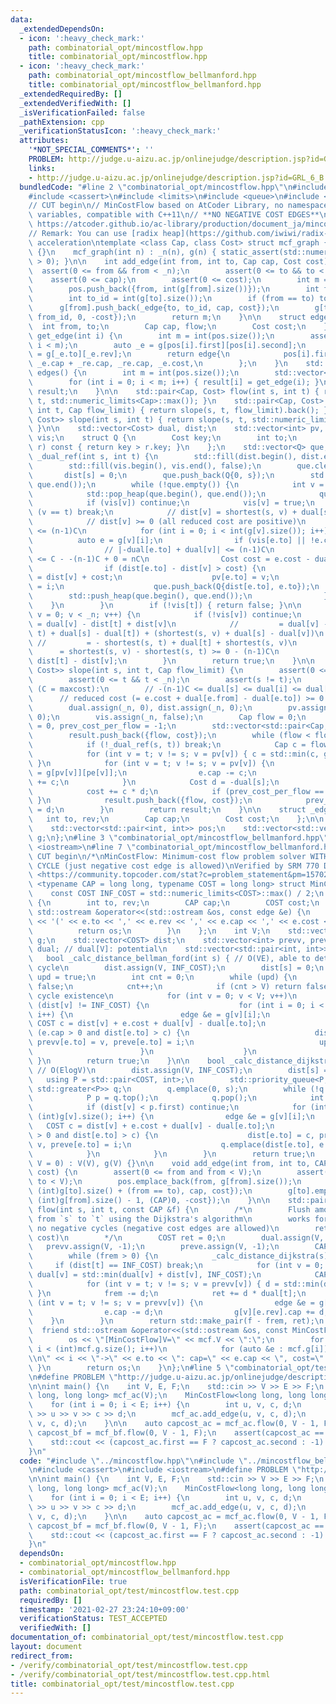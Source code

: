 ```yaml
---
data:
  _extendedDependsOn:
  - icon: ':heavy_check_mark:'
    path: combinatorial_opt/mincostflow.hpp
    title: combinatorial_opt/mincostflow.hpp
  - icon: ':heavy_check_mark:'
    path: combinatorial_opt/mincostflow_bellmanford.hpp
    title: combinatorial_opt/mincostflow_bellmanford.hpp
  _extendedRequiredBy: []
  _extendedVerifiedWith: []
  _isVerificationFailed: false
  _pathExtension: cpp
  _verificationStatusIcon: ':heavy_check_mark:'
  attributes:
    '*NOT_SPECIAL_COMMENTS*': ''
    PROBLEM: http://judge.u-aizu.ac.jp/onlinejudge/description.jsp?id=GRL_6_B
    links:
    - http://judge.u-aizu.ac.jp/onlinejudge/description.jsp?id=GRL_6_B
  bundledCode: "#line 2 \"combinatorial_opt/mincostflow.hpp\"\n#include <algorithm>\n\
    #include <cassert>\n#include <limits>\n#include <queue>\n#include <vector>\n\n\
    // CUT begin\n// MinCostFlow based on AtCoder Library, no namespace, no private\
    \ variables, compatible with C++11\n// **NO NEGATIVE COST EDGES**\n// Reference:\
    \ https://atcoder.github.io/ac-library/production/document_ja/mincostflow.html\n\
    // Remark: You can use [radix heap](https://github.com/iwiwi/radix-heap) for Dijkstra\
    \ acceleration\ntemplate <class Cap, class Cost> struct mcf_graph {\n    mcf_graph()\
    \ {}\n    mcf_graph(int n) : _n(n), g(n) { static_assert(std::numeric_limits<Cap>::max()\
    \ > 0); }\n\n    int add_edge(int from, int to, Cap cap, Cost cost) {\n      \
    \  assert(0 <= from && from < _n);\n        assert(0 <= to && to < _n);\n    \
    \    assert(0 <= cap);\n        assert(0 <= cost);\n        int m = int(pos.size());\n\
    \        pos.push_back({from, int(g[from].size())});\n        int from_id = int(g[from].size());\n\
    \        int to_id = int(g[to].size());\n        if (from == to) to_id++;\n  \
    \      g[from].push_back(_edge{to, to_id, cap, cost});\n        g[to].push_back(_edge{from,\
    \ from_id, 0, -cost});\n        return m;\n    }\n\n    struct edge {\n      \
    \  int from, to;\n        Cap cap, flow;\n        Cost cost;\n    };\n\n    edge\
    \ get_edge(int i) {\n        int m = int(pos.size());\n        assert(0 <= i &&\
    \ i < m);\n        auto _e = g[pos[i].first][pos[i].second];\n        auto _re\
    \ = g[_e.to][_e.rev];\n        return edge{\n            pos[i].first, _e.to,\
    \ _e.cap + _re.cap, _re.cap, _e.cost,\n        };\n    }\n    std::vector<edge>\
    \ edges() {\n        int m = int(pos.size());\n        std::vector<edge> result(m);\n\
    \        for (int i = 0; i < m; i++) { result[i] = get_edge(i); }\n        return\
    \ result;\n    }\n\n    std::pair<Cap, Cost> flow(int s, int t) { return flow(s,\
    \ t, std::numeric_limits<Cap>::max()); }\n    std::pair<Cap, Cost> flow(int s,\
    \ int t, Cap flow_limit) { return slope(s, t, flow_limit).back(); }\n    std::vector<std::pair<Cap,\
    \ Cost>> slope(int s, int t) { return slope(s, t, std::numeric_limits<Cap>::max());\
    \ }\n\n    std::vector<Cost> dual, dist;\n    std::vector<int> pv, pe;\n    std::vector<bool>\
    \ vis;\n    struct Q {\n        Cost key;\n        int to;\n        bool operator<(Q\
    \ r) const { return key > r.key; }\n    };\n    std::vector<Q> que;\n    bool\
    \ _dual_ref(int s, int t) {\n        std::fill(dist.begin(), dist.end(), std::numeric_limits<Cost>::max());\n\
    \        std::fill(vis.begin(), vis.end(), false);\n        que.clear();\n\n \
    \       dist[s] = 0;\n        que.push_back(Q{0, s});\n        std::push_heap(que.begin(),\
    \ que.end());\n        while (!que.empty()) {\n            int v = que.front().to;\n\
    \            std::pop_heap(que.begin(), que.end());\n            que.pop_back();\n\
    \            if (vis[v]) continue;\n            vis[v] = true;\n            if\
    \ (v == t) break;\n            // dist[v] = shortest(s, v) + dual[s] - dual[v]\n\
    \            // dist[v] >= 0 (all reduced cost are positive)\n            // dist[v]\
    \ <= (n-1)C\n            for (int i = 0; i < int(g[v].size()); i++) {\n      \
    \          auto e = g[v][i];\n                if (vis[e.to] || !e.cap) continue;\n\
    \                // |-dual[e.to] + dual[v]| <= (n-1)C\n                // cost\
    \ <= C - -(n-1)C + 0 = nC\n                Cost cost = e.cost - dual[e.to] + dual[v];\n\
    \                if (dist[e.to] - dist[v] > cost) {\n                    dist[e.to]\
    \ = dist[v] + cost;\n                    pv[e.to] = v;\n                    pe[e.to]\
    \ = i;\n                    que.push_back(Q{dist[e.to], e.to});\n            \
    \        std::push_heap(que.begin(), que.end());\n                }\n        \
    \    }\n        }\n        if (!vis[t]) { return false; }\n\n        for (int\
    \ v = 0; v < _n; v++) {\n            if (!vis[v]) continue;\n            // dual[v]\
    \ = dual[v] - dist[t] + dist[v]\n            //         = dual[v] - (shortest(s,\
    \ t) + dual[s] - dual[t]) + (shortest(s, v) + dual[s] - dual[v])\n           \
    \ //         = - shortest(s, t) + dual[t] + shortest(s, v)\n            //   \
    \      = shortest(s, v) - shortest(s, t) >= 0 - (n-1)C\n            dual[v] -=\
    \ dist[t] - dist[v];\n        }\n        return true;\n    }\n\n    std::vector<std::pair<Cap,\
    \ Cost>> slope(int s, int t, Cap flow_limit) {\n        assert(0 <= s && s < _n);\n\
    \        assert(0 <= t && t < _n);\n        assert(s != t);\n        // variants\
    \ (C = maxcost):\n        // -(n-1)C <= dual[s] <= dual[i] <= dual[t] = 0\n  \
    \      // reduced cost (= e.cost + dual[e.from] - dual[e.to]) >= 0 for all edge\n\
    \        dual.assign(_n, 0), dist.assign(_n, 0);\n        pv.assign(_n, 0), pe.assign(_n,\
    \ 0);\n        vis.assign(_n, false);\n        Cap flow = 0;\n        Cost cost\
    \ = 0, prev_cost_per_flow = -1;\n        std::vector<std::pair<Cap, Cost>> result;\n\
    \        result.push_back({flow, cost});\n        while (flow < flow_limit) {\n\
    \            if (!_dual_ref(s, t)) break;\n            Cap c = flow_limit - flow;\n\
    \            for (int v = t; v != s; v = pv[v]) { c = std::min(c, g[pv[v]][pe[v]].cap);\
    \ }\n            for (int v = t; v != s; v = pv[v]) {\n                auto& e\
    \ = g[pv[v]][pe[v]];\n                e.cap -= c;\n                g[v][e.rev].cap\
    \ += c;\n            }\n            Cost d = -dual[s];\n            flow += c;\n\
    \            cost += c * d;\n            if (prev_cost_per_flow == d) { result.pop_back();\
    \ }\n            result.push_back({flow, cost});\n            prev_cost_per_flow\
    \ = d;\n        }\n        return result;\n    }\n\n    struct _edge {\n     \
    \   int to, rev;\n        Cap cap;\n        Cost cost;\n    };\n\n    int _n;\n\
    \    std::vector<std::pair<int, int>> pos;\n    std::vector<std::vector<_edge>>\
    \ g;\n};\n#line 3 \"combinatorial_opt/mincostflow_bellmanford.hpp\"\n#include\
    \ <iostream>\n#line 7 \"combinatorial_opt/mincostflow_bellmanford.hpp\"\n\n//\
    \ CUT begin\n/*\nMinCostFlow: Minimum-cost flow problem solver WITH NO NEGATIVE\
    \ CYCLE (just negative cost edge is allowed)\nVerified by SRM 770 Div1 Medium\
    \ <https://community.topcoder.com/stat?c=problem_statement&pm=15702>\n*/\ntemplate\
    \ <typename CAP = long long, typename COST = long long> struct MinCostFlow {\n\
    \    const COST INF_COST = std::numeric_limits<COST>::max() / 2;\n    struct edge\
    \ {\n        int to, rev;\n        CAP cap;\n        COST cost;\n        friend\
    \ std::ostream &operator<<(std::ostream &os, const edge &e) {\n            os\
    \ << '(' << e.to << ',' << e.rev << ',' << e.cap << ',' << e.cost << ')';\n  \
    \          return os;\n        }\n    };\n    int V;\n    std::vector<std::vector<edge>>\
    \ g;\n    std::vector<COST> dist;\n    std::vector<int> prevv, preve;\n    std::vector<COST>\
    \ dual; // dual[V]: potential\n    std::vector<std::pair<int, int>> pos;\n\n \
    \   bool _calc_distance_bellman_ford(int s) { // O(VE), able to detect negative\
    \ cycle\n        dist.assign(V, INF_COST);\n        dist[s] = 0;\n        bool\
    \ upd = true;\n        int cnt = 0;\n        while (upd) {\n            upd =\
    \ false;\n            cnt++;\n            if (cnt > V) return false; // Negative\
    \ cycle existence\n            for (int v = 0; v < V; v++)\n                if\
    \ (dist[v] != INF_COST) {\n                    for (int i = 0; i < (int)g[v].size();\
    \ i++) {\n                        edge &e = g[v][i];\n                       \
    \ COST c = dist[v] + e.cost + dual[v] - dual[e.to];\n                        if\
    \ (e.cap > 0 and dist[e.to] > c) {\n                            dist[e.to] = c,\
    \ prevv[e.to] = v, preve[e.to] = i;\n                            upd = true;\n\
    \                        }\n                    }\n                }\n       \
    \ }\n        return true;\n    }\n\n    bool _calc_distance_dijkstra(int s) {\
    \ // O(ElogV)\n        dist.assign(V, INF_COST);\n        dist[s] = 0;\n     \
    \   using P = std::pair<COST, int>;\n        std::priority_queue<P, std::vector<P>,\
    \ std::greater<P>> q;\n        q.emplace(0, s);\n        while (!q.empty()) {\n\
    \            P p = q.top();\n            q.pop();\n            int v = p.second;\n\
    \            if (dist[v] < p.first) continue;\n            for (int i = 0; i <\
    \ (int)g[v].size(); i++) {\n                edge &e = g[v][i];\n             \
    \   COST c = dist[v] + e.cost + dual[v] - dual[e.to];\n                if (e.cap\
    \ > 0 and dist[e.to] > c) {\n                    dist[e.to] = c, prevv[e.to] =\
    \ v, preve[e.to] = i;\n                    q.emplace(dist[e.to], e.to);\n    \
    \            }\n            }\n        }\n        return true;\n    }\n\n    MinCostFlow(int\
    \ V = 0) : V(V), g(V) {}\n\n    void add_edge(int from, int to, CAP cap, COST\
    \ cost) {\n        assert(0 <= from and from < V);\n        assert(0 <= to and\
    \ to < V);\n        pos.emplace_back(from, g[from].size());\n        g[from].emplace_back(edge{to,\
    \ (int)g[to].size() + (from == to), cap, cost});\n        g[to].emplace_back(edge{from,\
    \ (int)g[from].size() - 1, (CAP)0, -cost});\n    }\n\n    std::pair<CAP, COST>\
    \ flow(int s, int t, const CAP &f) {\n        /*\n        Flush amount of `f`\
    \ from `s` to `t` using the Dijkstra's algorithm\n        works for graph with\
    \ no negative cycles (negative cost edges are allowed)\n        retval: (flow,\
    \ cost)\n        */\n        COST ret = 0;\n        dual.assign(V, 0);\n     \
    \   prevv.assign(V, -1);\n        preve.assign(V, -1);\n        CAP frem = f;\n\
    \        while (frem > 0) {\n            _calc_distance_dijkstra(s);\n       \
    \     if (dist[t] == INF_COST) break;\n            for (int v = 0; v < V; v++)\
    \ dual[v] = std::min(dual[v] + dist[v], INF_COST);\n            CAP d = frem;\n\
    \            for (int v = t; v != s; v = prevv[v]) { d = std::min(d, g[prevv[v]][preve[v]].cap);\
    \ }\n            frem -= d;\n            ret += d * dual[t];\n            for\
    \ (int v = t; v != s; v = prevv[v]) {\n                edge &e = g[prevv[v]][preve[v]];\n\
    \                e.cap -= d;\n                g[v][e.rev].cap += d;\n        \
    \    }\n        }\n        return std::make_pair(f - frem, ret);\n    }\n\n  \
    \  friend std::ostream &operator<<(std::ostream &os, const MinCostFlow &mcf) {\n\
    \        os << \"[MinCostFlow]V=\" << mcf.V << \":\";\n        for (int i = 0;\
    \ i < (int)mcf.g.size(); i++)\n            for (auto &e : mcf.g[i]) { os << \"\
    \\n\" << i << \"->\" << e.to << \": cap=\" << e.cap << \", cost=\" << e.cost;\
    \ }\n        return os;\n    }\n};\n#line 5 \"combinatorial_opt/test/mincostflow.test.cpp\"\
    \n#define PROBLEM \"http://judge.u-aizu.ac.jp/onlinejudge/description.jsp?id=GRL_6_B\"\
    \n\nint main() {\n    int V, E, F;\n    std::cin >> V >> E >> F;\n    mcf_graph<long\
    \ long, long long> mcf_ac(V);\n    MinCostFlow<long long, long long> mcf_bf(V);\n\
    \    for (int i = 0; i < E; i++) {\n        int u, v, c, d;\n        std::cin\
    \ >> u >> v >> c >> d;\n        mcf_ac.add_edge(u, v, c, d);\n        mcf_bf.add_edge(u,\
    \ v, c, d);\n    }\n\n    auto capcost_ac = mcf_ac.flow(0, V - 1, F);\n    auto\
    \ capcost_bf = mcf_bf.flow(0, V - 1, F);\n    assert(capcost_ac == capcost_bf);\n\
    \    std::cout << (capcost_ac.first == F ? capcost_ac.second : -1) << '\\n';\n\
    }\n"
  code: "#include \"../mincostflow.hpp\"\n#include \"../mincostflow_bellmanford.hpp\"\
    \n#include <cassert>\n#include <iostream>\n#define PROBLEM \"http://judge.u-aizu.ac.jp/onlinejudge/description.jsp?id=GRL_6_B\"\
    \n\nint main() {\n    int V, E, F;\n    std::cin >> V >> E >> F;\n    mcf_graph<long\
    \ long, long long> mcf_ac(V);\n    MinCostFlow<long long, long long> mcf_bf(V);\n\
    \    for (int i = 0; i < E; i++) {\n        int u, v, c, d;\n        std::cin\
    \ >> u >> v >> c >> d;\n        mcf_ac.add_edge(u, v, c, d);\n        mcf_bf.add_edge(u,\
    \ v, c, d);\n    }\n\n    auto capcost_ac = mcf_ac.flow(0, V - 1, F);\n    auto\
    \ capcost_bf = mcf_bf.flow(0, V - 1, F);\n    assert(capcost_ac == capcost_bf);\n\
    \    std::cout << (capcost_ac.first == F ? capcost_ac.second : -1) << '\\n';\n\
    }\n"
  dependsOn:
  - combinatorial_opt/mincostflow.hpp
  - combinatorial_opt/mincostflow_bellmanford.hpp
  isVerificationFile: true
  path: combinatorial_opt/test/mincostflow.test.cpp
  requiredBy: []
  timestamp: '2021-02-27 23:24:10+09:00'
  verificationStatus: TEST_ACCEPTED
  verifiedWith: []
documentation_of: combinatorial_opt/test/mincostflow.test.cpp
layout: document
redirect_from:
- /verify/combinatorial_opt/test/mincostflow.test.cpp
- /verify/combinatorial_opt/test/mincostflow.test.cpp.html
title: combinatorial_opt/test/mincostflow.test.cpp
---
```

